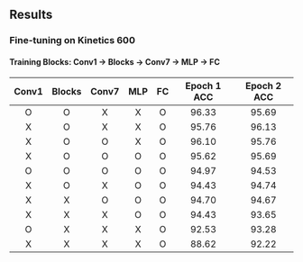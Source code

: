 <!-- results -->
## Results
### Fine-tuning on Kinetics 600
#### Training Blocks: Conv1 -> Blocks -> Conv7 -> MLP -> FC
| Conv1 | Blocks | Conv7 | MLP | FC | Epoch 1 ACC | Epoch 2 ACC |
|:-----:|:------:|:-----:|:---:|:--:|:---:|:---:|
| O | O | X | X | O | 96.33 | 95.69 |
| X | O | X | X | O | 95.76 | 96.13 |
| X | O | O | X | O | 96.10 | 95.76 |
| X | O | O | O | O | 95.62 | 95.69 |
| O | O | O | O | O | 94.97 | 94.53 |
| X | O | X | O | O | 94.43 | 94.74 |
| X | X | O | O | O | 94.70 | 94.67 |
| X | X | X | O | O | 94.43 | 93.65 |
| O | X | X | X | O | 92.53 | 93.28 |
| X | X | X | X | O | 88.62 | 92.22 |
